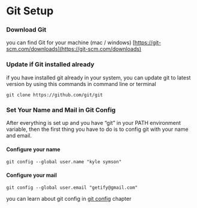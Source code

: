 # Git Setup

### Download Git

you can find Git for your machine \(mac / windows\) [https://git-scm.com/downloads](https://git-scm.com/downloads)

### Update if Git installed already

if you have installed git already in your system, you can update git to latest version by using this commands in command line or terminal

```text
git clone https://github.com/git/git
```

### Set Your Name and Mail in Git Config

After everything is set up and you have “git” in your PATH environment variable, then the first thing you have to do is to config git with your name and email.

#### Configure your name

```text
git config --global user.name "kyle symson"
```

#### Configure your mail 

```text
git config --global user.email "getify@gmail.com"
```

you can learn about git config in [git config](git-config.md) chapter

